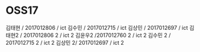 # OSS17
김태현 / 2017012806 / ict 김수민 / 2017012715 / ict 김상민 / 2017012697 / ict 김태현2 / 2017012806 2 / ict 2 김윤우2 /2017012760 2 / ict 2 김수민 2 / 2017012715 2 / ict 2 김상민 2/ 2017012697 / ict 2
